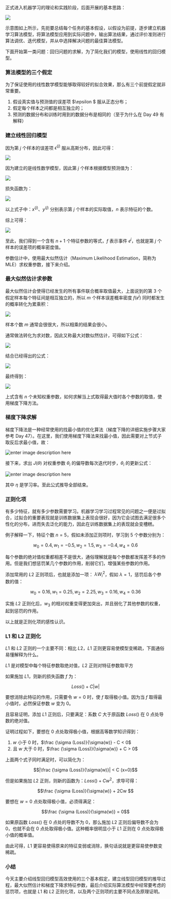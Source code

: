 正式进入机器学习的理论和实践阶段，后面开展的基本思路：

![](https://images.gitbook.cn/1a894a00-db90-11ea-bd81-030d631eb386)

示意图如上所示，先扼要总结每个任务的基本假设，以假设为前提，逐步建立机器学习算法模型，将算法模型应用到实际问题中，输出算法结果，通过评价准则进行算法调优、迭代模型，并从中选择解决问题的最佳算法模型。

下面开始第一类问题：回归问题的求解，为了简化我们的模型，使用线性的回归模型。

### 算法模型的三个假定

为了保证使用的线性数学模型能够取得较好的拟合效果，那么有三个前提假定就非常重要。

  1. 假设真实值与预测值的误差项 $\epsilon $ 服从正态分布；
  2. 假定每个样本之间都是相互独立的；
  3. 预测的数据分布和训练时用到的数据分布是相同的（至于为什么在 Day 49 有解释）

### 建立线性回归模型

因为第 $j$ 个样本的误差项 $\epsilon^{(j)}$ 服从高斯分布，因此可得：

![](https://images.gitbook.cn/2d6c0950-db90-11ea-8d16-77936a705f77)

因为建立的是线性数学模型，因此第 $j$ 个样本根据模型预测值为：

![](https://images.gitbook.cn/378c7580-715d-11e9-88d9-19b18010fa5c)

损失函数为：

![](https://images.gitbook.cn/3f87cf20-db90-11ea-8d16-77936a705f77)

以上式子中：$x^{(j)}$、$y^{(j)}$ 分别表示第 $j$ 个样本的实际取值，$n$ 表示特征的个数。

综上可得：

![](https://images.gitbook.cn/edcd3790-715c-11e9-b0cd-95416de514a5)

至此，我们得到一个含有 $n+1$ 个特征参数的等式，$f$ 表示事件 $\epsilon^j$，也就是第 $j$ 个样本的误差项的概率密度值。

参数估计中，使用最大似然估计（Maximum Likelihood Estimation，简称为 MLE）求权重参数，接下来介绍。

### 最大似然估计求参数

最大似然估计会使得已经发生的所有事件联合概率取值最大，上面说到的第 3 个假定样本每个特征间是相互独立的，所以 $m$ 个样本误差概率密度
$f(\epsilon^{j})$ 同时都发生的概率转化为累乘积：

![](https://images.gitbook.cn/54f18770-db90-11ea-bd81-030d631eb386)

样本个数 $m$ 通常会很很大，所以相乘的结果会很小。

通常做法转化为求对数，因此又称最大对数似然估计，可得如下公式：

![](https://images.gitbook.cn/64d78180-db90-11ea-9369-b5210af59199)

结合已经得出的公式：

![](https://images.gitbook.cn/e19b44d0-715c-11e9-88d9-19b18010fa5c)

最终得到：

![](https://images.gitbook.cn/79fb0910-db90-11ea-b89a-ffa3ff92b2c1)

上式含有 $n$ 个未知权重参数，如何求解当上式取得最大值时各个参数的取值，使用梯度下降方法。

### 梯度下降求解

梯度下降法是一种经常使用的找最小值的优化算法（梯度下降的详细实施步骤大家参考 Day
47）。在这里，我们使用梯度下降法来找最小值，因此需要对上节式子取反后求最小值，故：

![enter image description
here](https://images.gitbook.cn/8edc24c0-715d-11e9-bf59-b3bc33a9bfb4)

接下来，求出 $J(\theta)$ 对权重参数 $\theta_i$ 的偏导数每次迭代时步，$\theta_i$ 的更新公式：

![enter image description
here](https://images.gitbook.cn/c3d3ddd0-715d-11e9-aa96-11d2228ed903)

其中 $\eta$ 是学习率。至此公式推导全部结束。

### 正则化项

有多少特征，就有多少参数需要学习。机器学习学习过程常见的问题之一便是过拟合，过拟合的重要表现就是训练数据集上表现会很好，因为它会试图去满足很多个性化的分布，进而失去泛化的能力，因此在训练数据集上的表现就会变槽糕。

例子解释一下，特征个数 $n=5$，假如未添加正则项时，学习到 5 个参数分别为：

$$ w_0 = 0.4, w_1 = -0.5, w_2 = 1.5, w_3 = -0.4, w_4 = 0.6$$

每个参数的绝对值权重都相差不是很大，通俗理解就是每个参数都发挥差不多的作用。但是我们想惩罚某几个参数的作用，削弱它们，增强某些参数的作用。

添加常用的 $L2$ 正则项后，也就是添加一项： $\lambda W_i^2$，假如 $\lambda=1$，惩罚后各个参数的值：

$$ w_0 = 0.16, w_1 = 0.25, w_2 = 2.25, w_3 = 0.16, w_4 = 0.36$$

实施 $L2$ 正则化后，$w_3$ 的相对权重变得更加突出，并且弱化了其他参数的权重，起到惩罚的作用。

以上就是正则化项的感性认识。

### L1 和 L2 正则化

$L1$ 和 $L2$ 正则的一个主要不同：相比 $L2$，$L1$ 正则更容易使模型变稀疏，下面通俗易懂解释为什么。

$L1$ 是对模型中每个特征参数取绝对值，$L2$ 正则对特征参数取平方

如果施加 $L1$，则新的损失函数 $f$ 为：

$$ Loss() + C|w| $$

要想消除此特征的作用，只需要令 $w=0$ 时，使 $f$ 取得极小值。因为当 $f$ 取得最小值时，必然保证参数 $w$ 变为 0。

且容易证明，添加 $L1$ 正则后，只要满足：系数 $C$ 大于原函数 $Loss()$ 在 0 点处导数的绝对值。

证明过程如下，要想在 0 点处取得极小值，根据高等数学知识得到：

  1. $w$ 小于 0 时，$\frac {\sigma (Loss)}{\sigma(w)} - C < 0$
  2. 且 $w$ 大于 0 时，$\frac {\sigma (Loss)}{\sigma(w)} + C > 0$ 

上面两个式子同时满足时，可以简化为：

$$|\frac {\sigma (Loss)}{\sigma(w)}| < C (x=0)$$

但是如果施加 $L2$ 正则，则新的函数为：$Loss()+Cw^2$，求导可得：

$$\frac {\sigma (Loss)}{\sigma(w)} + 2Cw $$

要想在 $w=0$ 点处取得极小值，必须得满足：

$$\frac {\sigma (Loss)}{\sigma(w)} = 0$$

如果原函数 $Loss()$ 在 0 点处的导数不为 0，那么施加 $L2$ 正则后偏导数不会为 0，也就不会在 0 点处取得极小值。这种概率很明显小于
$L1$ 正则在 0 点处取得极小值的概率值。

由此可得，$L1$ 更容易使得原来的特征变弱或消除，换句话说就是更容易使参数变稀疏。

### 小结

今天主要介绍线型回归模型高效使用的三个基本假定，建立线型回归模型的推导过程，最大似然估计和梯度下降求特征参数，最后介绍实际算法模型中经常要考虑的惩罚项，也就是
$L1$ 和 $L2$ 正则化项，以及两个正则项的主要不同点及原理证明。

